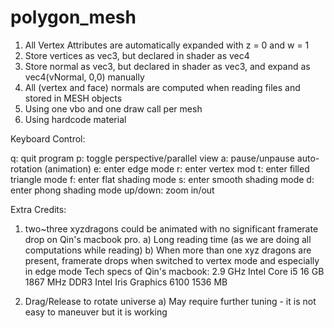 # polygon_mesh

1. All Vertex Attributes are automatically expanded with z = 0 and w = 1
2. Store vertices as vec3, but declared in shader as vec4
3. Store normal as vec3, but declared in shader as vec3, and expand as vec4(vNormal, 0,0) manually
4. All (vertex and face) normals are computed when reading files and stored in MESH objects
5. Using one vbo and one draw call per mesh
6. Using hardcode material

Keyboard Control:

q: quit program
p: toggle perspective/parallel view
a: pause/unpause auto-rotation (animation)
e: enter edge mode
r: enter vertex mod
t: enter filled triangle mode
f: enter flat shading mode
s: enter smooth shading mode
d: enter phong shading mode
up/down: zoom in/out

Extra Credits:

1. two~three xyzdragons could be animated with no significant framerate drop on Qin's macbook pro.
	a) Long reading time (as we are doing all computations while reading)
	b) When more than one xyz dragons are present, framerate drops when switched to vertex mode and especially in edge mode
Tech specs of Qin's macbook:
	2.9 GHz Intel Core i5
	16 GB 1867 MHz DDR3
	Intel Iris Graphics 6100 1536 MB

2. Drag/Release to rotate universe
	a) May require further tuning - it is not easy to maneuver but it is working